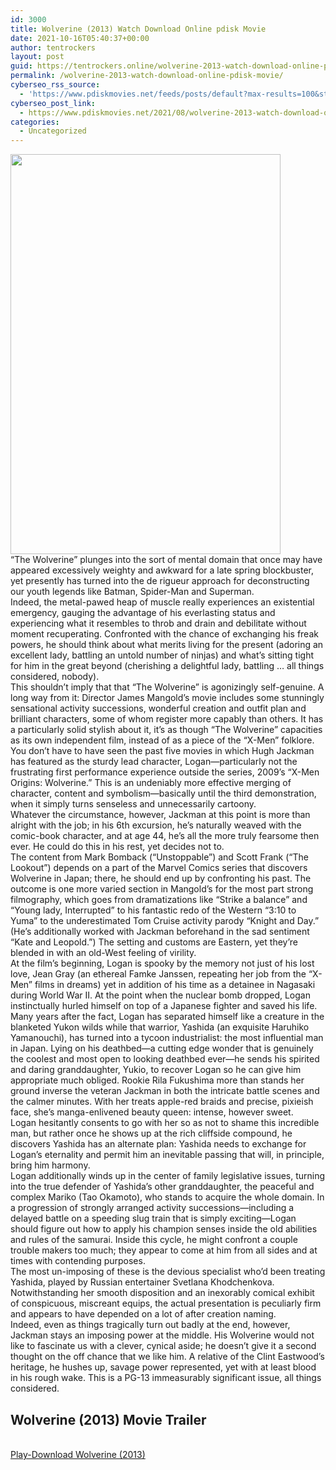 ```yaml
---
id: 3000
title: Wolverine (2013) Watch Download Online pdisk Movie
date: 2021-10-16T05:40:37+00:00
author: tentrockers
layout: post
guid: https://tentrockers.online/wolverine-2013-watch-download-online-pdisk-movie/
permalink: /wolverine-2013-watch-download-online-pdisk-movie/
cyberseo_rss_source:
  - 'https://www.pdiskmovies.net/feeds/posts/default?max-results=100&start-index=801'
cyberseo_post_link:
  - https://www.pdiskmovies.net/2021/08/wolverine-2013-watch-download-online.html
categories:
  - Uncategorized
---
```

<div class="separator">
  <a href="https://1.bp.blogspot.com/-gDJaqY-L0ZI/YSdYGE9uZvI/AAAAAAAAAZY/i9cCm5FqFSseK2b2R0p5r3PIfXgQdbluwCLcBGAsYHQ/s1483/Wolverine%2B%25282013%2529%2BWatch%2BDownload%2BOnline%2Bpdisk%2BMovie.jpg" imageanchor="1"><img loading="lazy" border="0" data-original-height="1483" data-original-width="1000" height="640" src="https://1.bp.blogspot.com/-gDJaqY-L0ZI/YSdYGE9uZvI/AAAAAAAAAZY/i9cCm5FqFSseK2b2R0p5r3PIfXgQdbluwCLcBGAsYHQ/w432-h640/Wolverine%2B%25282013%2529%2BWatch%2BDownload%2BOnline%2Bpdisk%2BMovie.jpg" width="432" /></a>
</div>

<div>
  <div>
    <span>&#8220;The Wolverine&#8221; plunges into the sort of mental domain that once may have appeared excessively weighty and awkward for a late spring blockbuster, yet presently has turned into the de rigueur approach for deconstructing our youth legends like Batman, Spider-Man and Superman.&nbsp;</span>
  </div>
  
  <div>
    <span>Indeed, the metal-pawed heap of muscle really experiences an existential emergency, gauging the advantage of his everlasting status and experiencing what it resembles to throb and drain and debilitate without moment recuperating. Confronted with the chance of exchanging his freak powers, he should think about what merits living for the present (adoring an excellent lady, battling an untold number of ninjas) and what&#8217;s sitting tight for him in the great beyond (cherishing a delightful lady, battling … all things considered, nobody).&nbsp;</span>
  </div>
  
  <div>
    <span>This shouldn&#8217;t imply that that &#8220;The Wolverine&#8221; is agonizingly self-genuine. A long way from it: Director James Mangold&#8217;s movie includes some stunningly sensational activity successions, wonderful creation and outfit plan and brilliant characters, some of whom register more capably than others. It has a particularly solid stylish about it, it&#8217;s as though &#8220;The Wolverine&#8221; capacities as its own independent film, instead of as a piece of the &#8220;X-Men&#8221; folklore.&nbsp;</span>
  </div>
  
  <div>
    <span>You don&#8217;t have to have seen the past five movies in which Hugh Jackman has featured as the sturdy lead character, Logan—particularly not the frustrating first performance experience outside the series, 2009&#8217;s &#8220;X-Men Origins: Wolverine.&#8221; This is an undeniably more effective merging of character, content and symbolism—basically until the third demonstration, when it simply turns senseless and unnecessarily cartoony.&nbsp;</span>
  </div>
  
  <div>
    <span>Whatever the circumstance, however, Jackman at this point is more than alright with the job; in his 6th excursion, he&#8217;s naturally weaved with the comic-book character, and at age 44, he&#8217;s all the more truly fearsome then ever. He could do this in his rest, yet decides not to.&nbsp;</span>
  </div>
  
  <div>
    <span>The content from Mark Bomback (&#8220;Unstoppable&#8221;) and Scott Frank (&#8220;The Lookout&#8221;) depends on a part of the Marvel Comics series that discovers Wolverine in Japan; there, he should end up by confronting his past. The outcome is one more varied section in Mangold&#8217;s for the most part strong filmography, which goes from dramatizations like &#8220;Strike a balance&#8221; and &#8220;Young lady, Interrupted&#8221; to his fantastic redo of the Western &#8220;3:10 to Yuma&#8221; to the underestimated Tom Cruise activity parody &#8220;Knight and Day.&#8221; (He&#8217;s additionally worked with Jackman beforehand in the sad sentiment &#8220;Kate and Leopold.&#8221;) The setting and customs are Eastern, yet they&#8217;re blended in with an old-West feeling of virility.&nbsp;</span>
  </div>
  
  <div>
    <span>At the film&#8217;s beginning, Logan is spooky by the memory not just of his lost love, Jean Gray (an ethereal Famke Janssen, repeating her job from the &#8220;X-Men&#8221; films in dreams) yet in addition of his time as a detainee in Nagasaki during World War II. At the point when the nuclear bomb dropped, Logan instinctually hurled himself on top of a Japanese fighter and saved his life.&nbsp;</span>
  </div>
  
  <div>
    <span>Many years after the fact, Logan has separated himself like a creature in the blanketed Yukon wilds while that warrior, Yashida (an exquisite Haruhiko Yamanouchi), has turned into a tycoon industrialist: the most influential man in Japan. Lying on his deathbed—a cutting edge wonder that is genuinely the coolest and most open to looking deathbed ever—he sends his spirited and daring granddaughter, Yukio, to recover Logan so he can give him appropriate much obliged. Rookie Rila Fukushima more than stands her ground inverse the veteran Jackman in both the intricate battle scenes and the calmer minutes. With her treats apple-red braids and precise, pixieish face, she&#8217;s manga-enlivened beauty queen: intense, however sweet.&nbsp;</span>
  </div>
  
  <div>
    <span>Logan hesitantly consents to go with her so as not to shame this incredible man, but rather once he shows up at the rich cliffside compound, he discovers Yashida has an alternate plan: Yashida needs to exchange for Logan&#8217;s eternality and permit him an inevitable passing that will, in principle, bring him harmony.&nbsp;</span>
  </div>
  
  <div>
    <span>Logan additionally winds up in the center of family legislative issues, turning into the true defender of Yashida&#8217;s other granddaughter, the peaceful and complex Mariko (Tao Okamoto), who stands to acquire the whole domain. In a progression of strongly arranged activity successions—including a delayed battle on a speeding slug train that is simply exciting—Logan should figure out how to apply his champion senses inside the old abilities and rules of the samurai. Inside this cycle, he might confront a couple trouble makers too much; they appear to come at him from all sides and at times with contending purposes.&nbsp;</span>
  </div>
  
  <div>
    <span>The most un-imposing of these is the devious specialist who&#8217;d been treating Yashida, played by Russian entertainer Svetlana Khodchenkova. Notwithstanding her smooth disposition and an inexorably comical exhibit of conspicuous, miscreant equips, the actual presentation is peculiarly firm and appears to have depended on a lot of after creation naming.&nbsp;</span>
  </div>
  
  <div>
    <span>Indeed, even as things tragically turn out badly at the end, however, Jackman stays an imposing power at the middle. His Wolverine would not like to fascinate us with a clever, cynical aside; he doesn&#8217;t give it a second thought on the off chance that we like him. A relative of the Clint Eastwood&#8217;s heritage, he hushes up, savage power represented, yet with at least blood in his rough wake. This is a PG-13 immeasurably significant issue, all things considered.</span>
  </div>
</div>

<div>
  <h2>
    <span>Wolverine (2013) Movie Trailer</span>
  </h2>
</div>

  
<a href="https://kofilink.com/1/bnYyaXhwMDAxOGV1?dn=1" onclick="window.open('https://kofilink.com/1/bnYyaXhwMDAxOGV1?dn=1','popup','width=600,height=600'); return false;" target="popup" rel="noopener"><br /> Play-Download Wolverine (2013)<br /> </a>